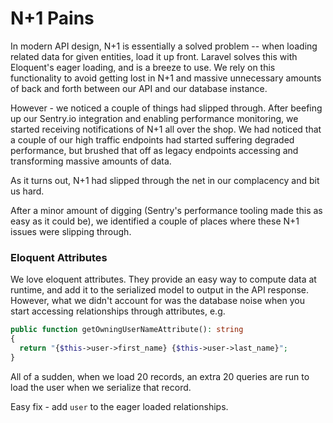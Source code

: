 # N+1 Pains

In modern API design, N+1 is essentially a solved problem -- when loading related data for given entities, load it up front. Laravel solves this with Eloquent's eager loading, and is a breeze to use.
We rely on this functionality to avoid getting lost in N+1 and massive unnecessary amounts of back and forth between our API and our database instance.

However - we noticed a couple of things had slipped through. After beefing up our Sentry.io integration and enabling performance monitoring, we started receiving notifications of N+1 all over the shop. We had noticed that a couple of our high traffic endpoints had started suffering degraded performance, but brushed that off as legacy endpoints accessing and transforming massive amounts of data.

As it turns out, N+1 had slipped through the net in our complacency and bit us hard.

After a minor amount of digging (Sentry's performance tooling made this as easy as it could be), we identified a couple of places where these N+1 issues were slipping through.

### Eloquent Attributes
We love eloquent attributes. They provide an easy way to compute data at runtime, and add it to the serialized model to output in the API response. However, what we didn't account for was the database noise when you start accessing relationships through attributes, e.g.

```php
public function getOwningUserNameAttribute(): string
{
  return "{$this->user->first_name} {$this->user->last_name}";
}
```

All of a sudden, when we load 20 records, an extra 20 queries are run to load the user when we serialize that record.

Easy fix - add `user` to the eager loaded relationships.
